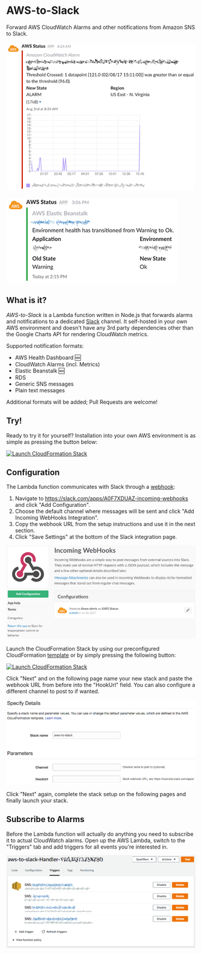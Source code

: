 # AWS-to-Slack
Forward AWS CloudWatch Alarms and other notifications from Amazon SNS to Slack.

![CloudWatch Alarm Example](./docs/alert-example-cw.png)

![Elastic Beanstalk Example](./docs/alert-example-eb.png)

## What is it?
_AWS-to-Slack_ is a Lambda function written in Node.js that forwards alarms and
notifications to a dedicated [Slack](https://slack.com) channel. It self-hosted
in your own AWS environment and doesn't have any 3rd party dependencies other
than the Google Charts API for rendering CloudWatch metrics.

Supported notification formats:
* AWS Health Dashboard 🆕
* CloudWatch Alarms (incl. Metrics)
* Elastic Beanstalk 🆕
* RDS
* Generic SNS messages
* Plain text messages

Additional formats will be added; Pull Requests are welcome!

## Try!
Ready to try it for yourself? Installation into your own AWS environment is as
simple as pressing the button below:

[![Launch CloudFormation Stack](https://s3.amazonaws.com/cloudformation-examples/cloudformation-launch-stack.png)](https://console.aws.amazon.com/cloudformation/home?region=us-east-1#/stacks/new?stackName=aws-to-slack&templateURL=https://s3.amazonaws.com/aws-to-slack/cloudformation.yaml)

## Configuration

The Lambda function communicates with Slack through a
[webhook](https://stashimi.slack.com/apps/A0F7XDUAZ-incoming-webhooks):

1. Navigate to https://slack.com/apps/A0F7XDUAZ-incoming-webhooks and click
   "Add Configuration".
2. Choose the default channel where messages will be sent and click
   "Add Incoming WebHooks Integration".
3. Copy the webhook URL from the setup instructions and use it in the next
   section.
4. Click "Save Settings" at the bottom of the Slack integration page.

![Slack Configuration](./docs/config-slack.png)

Launch the CloudFormation Stack by using our preconfigured CloudFormation
[template](https://s3.amazonaws.com/aws-to-slack/cloudformation.yaml) or
by simply pressing the following button:

[![Launch CloudFormation Stack](https://s3.amazonaws.com/cloudformation-examples/cloudformation-launch-stack.png)](https://console.aws.amazon.com/cloudformation/home?region=us-east-1#/stacks/new?stackName=aws-to-slack&templateURL=https://s3.amazonaws.com/aws-to-slack/cloudformation.yaml)

Click "Next" and on the following page name your new stack and paste the
webhook URL from before into the "HookUrl" field. You can also configure a
different channel to post to if wanted.

![AWS CloudFormation Configuration](./docs/config-stack.png)

Click "Next" again, complete the stack setup on the following pages and
finally launch your stack.

## Subscribe to Alarms

Before the Lambda function will actually do anything you need to subscribe it
to actual CloudWatch alarms. Open up the AWS Lambda, switch to the "Triggers"
tab and add triggers for all events you're interested in.

![Lambda Triggers](./docs/config-lambda-triggers.png)

